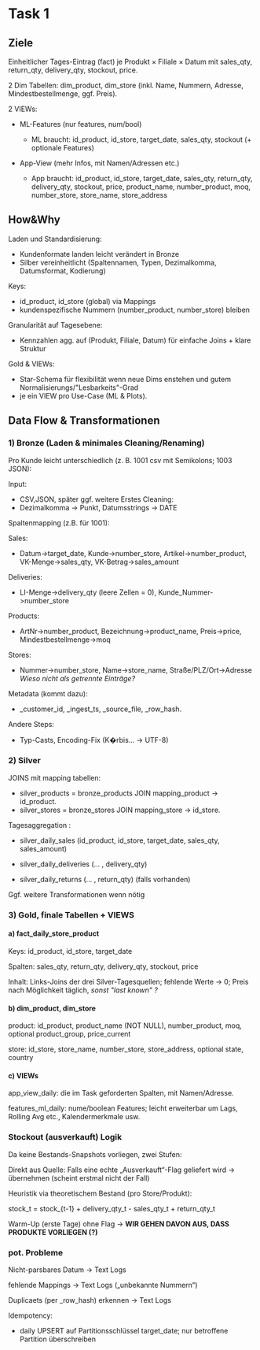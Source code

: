# Task 1
## Ziele

Einheitlicher Tages-Eintrag (fact) je Produkt × Filiale × Datum mit sales_qty, return_qty, delivery_qty, stockout, price.

2 Dim Tabellen: dim_product, dim_store (inkl. Name, Nummern, Adresse, Mindestbestellmenge, ggf. Preis).

2 VIEWs:

- ML-Features (nur features, num/bool)
  - ML braucht: id_product, id_store, target_date, sales_qty, stockout (+ optionale Features)


- App-View (mehr Infos, mit Namen/Adressen etc.)
  - App braucht: id_product, id_store, target_date, sales_qty, return_qty, delivery_qty, stockout, price, product_name, number_product, moq, number_store, store_name, store_address

## How&Why

Laden und Standardisierung: 
- Kundenformate landen leicht verändert in Bronze
- Silber vereinheitlicht (Spaltennamen, Typen, Dezimalkomma, Datumsformat, Kodierung)

Keys: 
- id_product, id_store (global) via Mappings 
- kundenspezifische Nummern (number_product, number_store) bleiben 

Granularität auf Tagesebene:
- Kennzahlen agg. auf (Produkt, Filiale, Datum) für einfache Joins + klare Struktur

Gold & VIEWs: 
- Star-Schema für flexibilität wenn neue Dims enstehen und gutem Normalisierungs/"Lesbarkeits"-Grad 
- je ein VIEW pro Use-Case (ML & Plots).

## Data Flow & Transformationen

### 1) Bronze (Laden & minimales Cleaning/Renaming)

Pro Kunde leicht unterschiedlich (z. B. 1001 csv mit Semikolons; 1003 JSON):

Input: 
- CSV,JSON, später ggf. weitere
Erstes Cleaning: 
- Dezimalkomma -> Punkt, Datumsstrings -> DATE

Spaltenmapping (z.B. für 1001):

Sales: 
- Datum->target_date, Kunde->number_store, Artikel->number_product, VK-Menge->sales_qty, VK-Betrag->sales_amount

Deliveries: 
- LI-Menge->delivery_qty (leere Zellen = 0), Kunde_Nummer->number_store

Products: 
- ArtNr->number_product, Bezeichnung->product_name, Preis->price, Mindestbestellmenge->moq

Stores: 
- Nummer->number_store, Name->store_name, Straße/PLZ/Ort->Adresse *Wieso nicht als getrennte Einträge?*

Metadata (kommt dazu): 
- _customer_id, _ingest_ts, _source_file, _row_hash.

Andere Steps: 
- Typ-Casts, Encoding-Fix (K�rbis… -> UTF-8)

### 2) Silver

JOINS mit mapping tabellen:

- silver_products = bronze_products JOIN mapping_product -> id_product.
- silver_stores = bronze_stores JOIN mapping_store -> id_store.

Tagesaggregation :

- silver_daily_sales (id_product, id_store, target_date, sales_qty, sales_amount)

- silver_daily_deliveries (… , delivery_qty)

- silver_daily_returns (… , return_qty) (falls vorhanden)

Ggf. weitere Transformationen wenn nötig


### 3) Gold, finale Tabellen + VIEWS

#### a) fact_daily_store_product

Keys: id_product, id_store, target_date

Spalten: sales_qty, return_qty, delivery_qty, stockout, price

Inhalt: Links-Joins der drei Silver-Tagesquellen; fehlende Werte -> 0; Preis nach Möglichkeit täglich, *sonst "last known" ?*

#### b) dim_product, dim_store

product: id_product, product_name (NOT NULL), number_product, moq, optional product_group, price_current

store: id_store, store_name, number_store, store_address, optional state, country

#### c) VIEWs

app_view_daily: die im Task geforderten Spalten, mit Namen/Adresse.

features_ml_daily: nume/boolean Features; leicht erweiterbar um Lags, Rolling Avg etc., Kalendermerkmale usw.

### Stockout (ausverkauft) Logik

Da keine Bestands-Snapshots vorliegen, zwei Stufen:

Direkt aus Quelle: Falls eine echte „Ausverkauft“-Flag geliefert wird -> übernehmen (scheint erstmal nicht der Fall)

Heuristik via theoretischem Bestand (pro Store/Produkt):

stock_t = stock_{t-1} + delivery_qty_t - sales_qty_t + return_qty_t

Warm-Up (erste Tage) ohne Flag -> **WIR GEHEN DAVON AUS, DASS PRODUKTE VORLIEGEN (?)**


### pot. Probleme
Nicht-parsbares Datum -> Text Logs

fehlende Mappings -> Text Logs („unbekannte Nummern“)

Duplicaets (per _row_hash) erkennen -> Text Logs

Idempotency:
- daily UPSERT auf Partitionsschlüssel target_date; nur betroffene Partition überschreiben